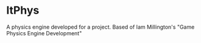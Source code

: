 ltPhys
======

A physics engine developed for a project. Based of Iam Millington's "Game Physics Engine Development"
